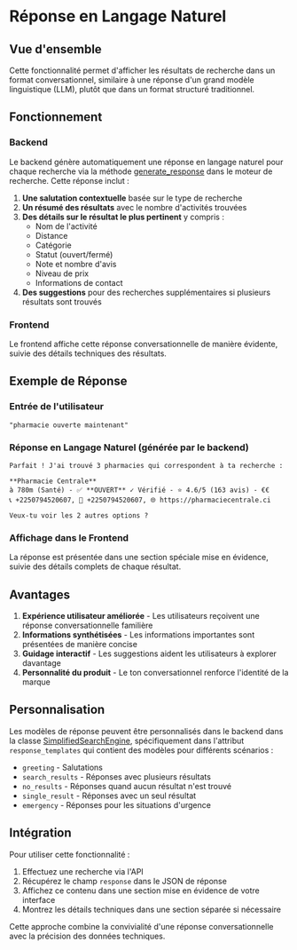# Réponse en Langage Naturel

## Vue d'ensemble
Cette fonctionnalité permet d'afficher les résultats de recherche dans un format conversationnel, similaire à une réponse d'un grand modèle linguistique (LLM), plutôt que dans un format structuré traditionnel.

## Fonctionnement

### Backend
Le backend génère automatiquement une réponse en langage naturel pour chaque recherche via la méthode [generate_response](file:///C:/Users/MSI/Desktop/tchaller/tchallerBack/enhanced_search_engine.py#L267-L343) dans le moteur de recherche. Cette réponse inclut :

1. **Une salutation contextuelle** basée sur le type de recherche
2. **Un résumé des résultats** avec le nombre d'activités trouvées
3. **Des détails sur le résultat le plus pertinent** y compris :
   - Nom de l'activité
   - Distance
   - Catégorie
   - Statut (ouvert/fermé)
   - Note et nombre d'avis
   - Niveau de prix
   - Informations de contact
4. **Des suggestions** pour des recherches supplémentaires si plusieurs résultats sont trouvés

### Frontend
Le frontend affiche cette réponse conversationnelle de manière évidente, suivie des détails techniques des résultats.

## Exemple de Réponse

### Entrée de l'utilisateur
```
"pharmacie ouverte maintenant"
```

### Réponse en Langage Naturel (générée par le backend)
```
Parfait ! J'ai trouvé 3 pharmacies qui correspondent à ta recherche :

**Pharmacie Centrale**
à 780m (Santé) - ✅ **OUVERT** ✓ Vérifié - ⭐ 4.6/5 (163 avis) - €€
📞 +2250794520607, 💬 +2250794520607, 🌐 https://pharmaciecentrale.ci

Veux-tu voir les 2 autres options ?
```

### Affichage dans le Frontend
La réponse est présentée dans une section spéciale mise en évidence, suivie des détails complets de chaque résultat.

## Avantages

1. **Expérience utilisateur améliorée** - Les utilisateurs reçoivent une réponse conversationnelle familière
2. **Informations synthétisées** - Les informations importantes sont présentées de manière concise
3. **Guidage interactif** - Les suggestions aident les utilisateurs à explorer davantage
4. **Personnalité du produit** - Le ton conversationnel renforce l'identité de la marque

## Personnalisation

Les modèles de réponse peuvent être personnalisés dans le backend dans la classe [SimplifiedSearchEngine](file:///C:/Users/MSI/Desktop/tchaller/tchallerBack/simplified_search_engine.py#L15-L39), spécifiquement dans l'attribut `response_templates` qui contient des modèles pour différents scénarios :

- `greeting` - Salutations
- `search_results` - Réponses avec plusieurs résultats
- `no_results` - Réponses quand aucun résultat n'est trouvé
- `single_result` - Réponses avec un seul résultat
- `emergency` - Réponses pour les situations d'urgence

## Intégration

Pour utiliser cette fonctionnalité :

1. Effectuez une recherche via l'API
2. Récupérez le champ `response` dans le JSON de réponse
3. Affichez ce contenu dans une section mise en évidence de votre interface
4. Montrez les détails techniques dans une section séparée si nécessaire

Cette approche combine la convivialité d'une réponse conversationnelle avec la précision des données techniques.